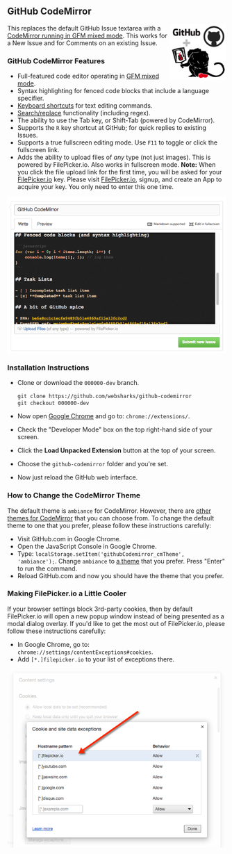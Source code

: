 ## GitHub CodeMirror

<img src="images/icon-128.png" width="128" align="right" />

This replaces the default GitHub Issue textarea with a [CodeMirror running in GFM mixed mode](http://codemirror.net/mode/gfm/). This works for a New Issue and for Comments on an existing Issue.

### GitHub CodeMirror Features

- Full-featured code editor operating in [GFM mixed mode](http://codemirror.net/mode/gfm/).
- Syntax highlighting for fenced code blocks that include a language specifier.
- [Keyboard shortcuts](http://codemirror.net/doc/manual.html#commands) for text editing commands.
- [Search/replace](http://codemirror.net/demo/search.html) functionality (including regex).
- The ability to use the Tab key, or Shift-Tab (powered by CodeMirror).
- Supports the `R` key shortcut at GitHub; for quick replies to existing Issues.
- Supports a true fullscreen editing mode. Use `F11` to toggle or click the fullscreen link.
- Adds the ability to upload files of _any_ type (not just images). This is powered by FilePicker.io. Also works in fullscreen mode.
   **Note:** When you click the file upload link for the first time, you will be asked for your [FilePicker.io](https://www.filepicker.io/) key. Please visit [FilePicker.io](https://www.filepicker.io/), signup, and create an App to acquire your key. You only need to enter this one time.

<img src="images/ss.png" align="center" />

### Installation Instructions

- Clone or download the `000000-dev` branch.

	```
	git clone https://github.com/websharks/github-codemirror
	git checkout 000000-dev
	```

- Now open [Google Chrome](http://www.google.com/chrome/) and go to: `chrome://extensions/`.
- Check the "Developer Mode" box on the top right-hand side of your screen.
- Click the **Load Unpacked Extension** button at the top of your screen.
- Choose the `github-codemirror` folder and you're set.
- Now just reload the GitHub web interface.

### How to Change the CodeMirror Theme

The default theme is `ambiance` for CodeMirror. However, there are [other themes for CodeMirror](http://codemirror.net/demo/theme.html) that you can choose from. To change the default theme to one that you prefer, please follow these instructions carefully:

- Visit GitHub.com in Google Chrome.
- Open the JavaScript Console in Google Chrome.
- Type: `localStorage.setItem('githubCodemirror_cmTheme', 'ambiance');`. Change `ambiance` to [a theme](http://codemirror.net/demo/theme.html) that you prefer. Press "Enter" to run the command.
- Reload GitHub.com and now you should have the theme that you prefer.

### Making FilePicker.io a Little Cooler

If your browser settings block 3rd-party cookies, then by default FilePicker.io will open a new popup window instead of being presented as a modal dialog overlay. If you'd like to get the most out of FilePicker.io, please follow these instructions carefully:

- In Google Chrome, go to: `chrome://settings/contentExceptions#cookies`.
- Add `[*.]filepicker.io` to your list of exceptions there.

<img src="images/fpss.png" align="center" />